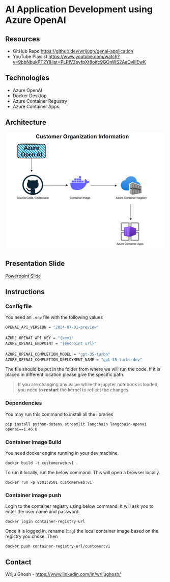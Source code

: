 # AI Application Development using Azure OpenAI

## Resources 

- GitHub Repo https://github.dev/wrijugh/genai-application
- YouTube Playlist https://www.youtube.com/watch?v=9bbNbukPT2Y&list=PLPIVZsyfpXt8oifc9GOnWS2AsOvllIEwK


## Technologies 
- Azure OpenAI
- Docker Desktop
- Azure Container Regustry
- Azure Container Apps 

## Architecture 
![Architecture](aiappdev-visio.jpg)

## Presentation Slide
[Powerpoint Slide](AI-Apps-Dev-using-Azure-and-OpenAI.pdf)

## Instructions

### Config file
You need an `.env` file with the following values 

```bash
OPENAI_API_VERSION = "2024-07-01-preview"

AZURE_OPENAI_API_KEY = "{key}"
AZURE_OPENAI_ENDPOINT = "{endpoint url}"

AZURE_OPENAI_COMPLETION_MODEL = "gpt-35-turbo"
AZURE_OPENAI_COMPLETION_DEPLOYMENT_NAME = "gpt-35-turbo-dev"
```

The file should be put in the folder from where we will run the code. If it is placed in different location please give the specific path. 

> If you are changing any value while the jupyter notebook is loaded, you need to **restart** the kernel to reflect the changes. 

### Dependencies

You may run this command to install all the libraries

```
pip install python-dotenv streamlit langchain langchain-openai openai==1.46.0
```

### Container image Build

You need docker engine running in your dev machine. 

```
docker build -t customerweb:v1 .
```

To run it locally, run the below command. This will open a browser locally. 

```
docker run -p 8501:8501 customerweb:v1
```

### Container image push

Login to the container registry using below command. It will ask you to enter the user name and password. 

```
docker login container-registry-url
```

Once it is logged in, rename (`tag`) the local container image based on the registry you chose. Then 

```
docker push container-registry-url/customer:v1 
```

## Contact
Wriju Ghosh - https://www.linkedin.com/in/wrijughosh/